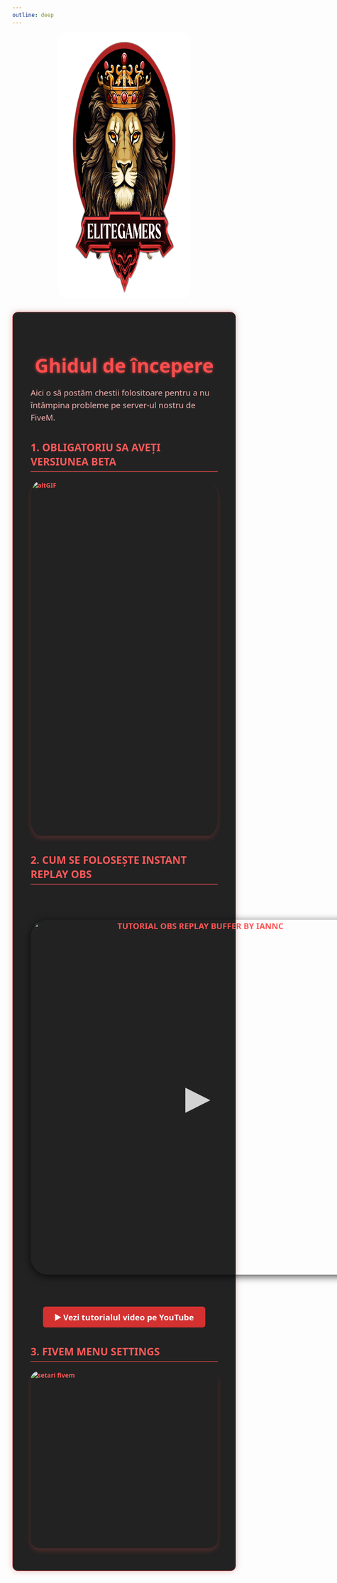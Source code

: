 ```yaml
---
outline: deep
---
```


<img src="../public/elitegamers.png" alt="pozaEG" width="300" height="600" style="display: block; margin: 0 auto 25px; border-radius: 5%;">

<style scoped>
.eg-guide-box {
  max-width: 820px;
  margin: 30px auto 60px;
  padding: 30px 40px;
  background-color: #222222;
  border-radius: 12px;
  border: 1.8px solid #b84141;
  box-shadow: 0 0 14px rgba(184, 65, 65, 0.35);
  font-family: 'Segoe UI', Tahoma, Geneva, Verdana, sans-serif;
  color: #e4a1a1;
}

.eg-guide-box h1 {
  color: #ff4d4d;
  font-weight: 900;
  font-size: 2.7rem;
  margin-bottom: 1rem;
  user-select: none;
  text-align: center;
  text-shadow: 0 0 7px #b84141;
}

.eg-guide-box h3 {
  font-size: 1.45rem;
  font-weight: 700;
  margin-top: 38px;
  margin-bottom: 16px;
  color: #ff5a5a;
  border-bottom: 2px solid #b84141;
  padding-bottom: 6px;
}

.eg-guide-box p {
  font-size: 1.15rem;
  line-height: 1.5;
  margin-bottom: 20px;
  color: #f0b0b0;
}

.eg-guide-box img {
  display: block;
  margin: 20px auto;
  max-width: 100%;
  border-radius: 5%;
  box-shadow: 0 6px 12px rgba(184, 65, 65, 0.3);
  transition: box-shadow 0.25s ease;
  cursor: zoom-in;
}

.eg-guide-box img:hover {
  box-shadow: 0 10px 25px rgba(255, 77, 77, 0.6);
}

.eg-guide-box a {
  color: #ff5555;
  text-decoration: none;
  font-weight: 600;
}

.eg-guide-box a:hover {
  text-decoration: underline;
  color: #ff7a7a;
}

.eg-guide-box .eg-youtube-wrapper {
  text-align: center;
  margin: 40px 0 20px;
  position: relative;
  display: inline-block;
}

.eg-guide-box .eg-youtube-wrapper img {
  border-radius: 5%;
  box-shadow: 0 4px 18px rgba(0, 0, 0, 0.7);
  display: block;
}

.eg-guide-box .eg-youtube-wrapper span.play-button {
  position: absolute;
  top: 50%;
  left: 50%;
  transform: translate(-50%, -50%);
  font-size: 68px;
  color: rgba(255, 255, 255, 0.8);
  pointer-events: none;
  user-select: none;
}

.eg-guide-box .eg-youtube-button {
  display: inline-block;
  background-color: #d43131;
  color: white;
  padding: 10px 26px;
  border-radius: 6px;
  font-weight: 700;
  font-size: 1.15rem;
  margin-top: 12px;
  transition: background-color 0.3s ease;
  user-select: none;
}

.eg-guide-box .eg-youtube-button:hover {
  background-color: #ff4d4d;
  cursor: pointer;
}
</style>

<div class="eg-guide-box">
  <h1>Ghidul de începere</h1>

  <p>Aici o să postăm chestii folositoare pentru a nu întâmpina probleme pe server-ul nostru de FiveM.</p>

  <h3>1. OBLIGATORIU SA AVEȚI VERSIUNEA BETA</h3>
  <a href="/bg/eg.gif" target="_blank">
    <img src="/bg/eg.gif" alt="altGIF" width="750" height="800">
  </a>

  <h3>2. CUM SE FOLOSEȘTE INSTANT REPLAY OBS</h3>

  <p align="center">
    <a href="https://www.youtube.com/watch?v=YsgIFKVQkFs" target="_blank" class="eg-youtube-wrapper" style="position: relative;">
      <img src="https://img.youtube.com/vi/YsgIFKVQkFs/maxresdefault.jpg" alt="TUTORIAL OBS REPLAY BUFFER BY IANNC" width="750" height="800">
      <span class="play-button">&#9654;</span>
    </a>
  </p>

  <p align="center">
    <a href="https://www.youtube.com/watch?v=YsgIFKVQkFs" target="_blank" class="eg-youtube-button">▶️ Vezi tutorialul video pe YouTube</a>
  </p>

  <h3>3. FIVEM MENU SETTINGS</h3>
  <a href="/bg/guide2.png" target="_blank">
    <img src="/bg/guide2.png" alt="setari fivem" width="750" height="400">
  </a>
</div>
